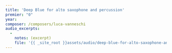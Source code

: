 ```yaml
---
title: 'Deep Blue for alto saxophone and percussion'
premier: "0"
year: 
composer: /composers/luca-vanneschi
audio_excerpts: 
  -
    notes: (excerpt)
    file: '{{ _site_root }}assets/audio/deep-blue-for-alto-saxophone-and-percussion.mp3'
---
```

